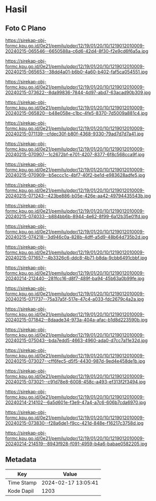 # Hasil

## Foto C Plano

https://sirekap-obj-formc.kpu.go.id/0e21/pemilu/pdpr/12/19/01/20/10/1219012010009-20240215-065546--6650588a-c6d6-42d4-8f30-f2e9cd6f6a5a.jpg

https://sirekap-obj-formc.kpu.go.id/0e21/pemilu/pdpr/12/19/01/20/10/1219012010009-20240215-065653--38dd4a01-b6b0-4a60-b402-faf5ca054551.jpg

https://sirekap-obj-formc.kpu.go.id/0e21/pemilu/pdpr/12/19/01/20/10/1219012010009-20240215-073622--8da99836-7844-4d97-abd7-63acad90b309.jpg

https://sirekap-obj-formc.kpu.go.id/0e21/pemilu/pdpr/12/19/01/20/10/1219012010009-20240215-065820--b48e058e-c1bc-4fe5-8370-7d5009a881c4.jpg

https://sirekap-obj-formc.kpu.go.id/0e21/pemilu/pdpr/12/19/01/20/10/1219012010009-20240215-071139--cfdec30f-b80f-4368-9330-79ad7d7d7a41.jpg

https://sirekap-obj-formc.kpu.go.id/0e21/pemilu/pdpr/12/19/01/20/10/1219012010009-20240215-070907--1c2672bf-e701-4207-8377-6f8c568cca9f.jpg

https://sirekap-obj-formc.kpu.go.id/0e21/pemilu/pdpr/12/19/01/20/10/1219012010009-20240215-070909--b5eccc1c-4bf7-40f2-be1d-e983628adfe5.jpg

https://sirekap-obj-formc.kpu.go.id/0e21/pemilu/pdpr/12/19/01/20/10/1219012010009-20240215-071243--423be886-b05e-426e-aa42-49794435543b.jpg

https://sirekap-obj-formc.kpu.go.id/0e21/pemilu/pdpr/12/19/01/20/10/1219012010009-20240215-074033--b884bb6b-8944-4e62-8f99-6a12b35e01fd.jpg

https://sirekap-obj-formc.kpu.go.id/0e21/pemilu/pdpr/12/19/01/20/10/1219012010009-20240215-074218--3d946c0a-828b-4dff-a5d9-48b64d735b2d.jpg

https://sirekap-obj-formc.kpu.go.id/0e21/pemilu/pdpr/12/19/01/20/10/1219012010009-20240215-071657--4b3326c6-ddc8-4b71-b8da-9cbb6491cbbf.jpg

https://sirekap-obj-formc.kpu.go.id/0e21/pemilu/pdpr/12/19/01/20/10/1219012010009-20240214-212440--281fcc16-d8f7-489f-ba94-45b63a0b99fe.jpg

https://sirekap-obj-formc.kpu.go.id/0e21/pemilu/pdpr/12/19/01/20/10/1219012010009-20240215-071737--75a37a5f-517e-47c4-a033-fdc2679c4a2a.jpg

https://sirekap-obj-formc.kpu.go.id/0e21/pemilu/pdpr/12/19/01/20/10/1219012010009-20240215-071842--8daade34-973a-404a-afac-b1d8d223590b.jpg

https://sirekap-obj-formc.kpu.go.id/0e21/pemilu/pdpr/12/19/01/20/10/1219012010009-20240215-075043--bda7edd5-4663-4960-ada0-d7cc7a11e32d.jpg

https://sirekap-obj-formc.kpu.go.id/0e21/pemilu/pdpr/12/19/01/20/10/1219012010009-20240215-073027--cff6fec5-d5f5-4430-987d-9ed4e458de1b.jpg

https://sirekap-obj-formc.kpu.go.id/0e21/pemilu/pdpr/12/19/01/20/10/1219012010009-20240215-073021--c91d78e8-6008-458c-a493-ef313f2f3494.jpg

https://sirekap-obj-formc.kpu.go.id/0e21/pemilu/pdpr/12/19/01/20/10/1219012010009-20240214-214102--6a5d601e-f3e9-47a4-a7c6-606b7cda6970.jpg

https://sirekap-obj-formc.kpu.go.id/0e21/pemilu/pdpr/12/19/01/20/10/1219012010009-20240215-073830--f28a6de1-f9cc-421d-848e-f16217c3758d.jpg

https://sirekap-obj-formc.kpu.go.id/0e21/pemilu/pdpr/12/19/01/20/10/1219012010009-20240214-214519--8943f928-f091-4959-b4a6-babae0582205.jpg


## Metadata

| Key        | Value               |
| ---------- | ------------------- |
| Time Stamp | 2024-02-17 13:05:41 |
| Kode Dapil | 1203                |



